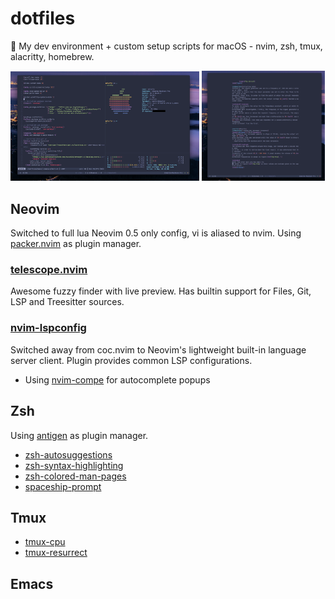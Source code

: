 # dotfiles
🍙 My dev environment + custom setup scripts for macOS - nvim, zsh, tmux, alacritty, homebrew.

<p float="left">
  <img src="/screenshots/s1.png?raw=True" width="60%" />
  <img src="/screenshots/s2.png?raw=True" width="39%" /> 
</p>

## Neovim
Switched to full lua Neovim 0.5 only config, vi is aliased to nvim.
Using [packer.nvim](https://github.com/wbthomason/packer.nvim) as plugin manager.

### [telescope.nvim](https://github.com/nvim-telescope/telescope.nvim)
Awesome fuzzy finder with live preview. Has builtin support for Files, Git, LSP and Treesitter sources.
### [nvim-lspconfig](https://github.com/neovim/nvim-lspconfig)
Switched away from coc.nvim to Neovim's lightweight built-in language server client. Plugin provides common LSP configurations.
- Using [nvim-compe](https://github.com/hrsh7th/nvim-compe) for autocomplete popups

## Zsh
Using [antigen](https://github.com/zsh-users/antigen) as plugin manager.

- [zsh-autosuggestions](https://github.com/zsh-users/zsh-autosuggestions)
- [zsh-syntax-highlighting](https://github.com/zsh-users/zsh-syntax-highlighting)
- [zsh-colored-man-pages](https://github.com/ael-code/zsh-colored-man-pages)
- [spaceship-prompt](https://github.com/denysdovhan/spaceship-prompt)

## Tmux
- [tmux-cpu](https://github.com/tmux-plugins/tmux-cpu)
- [tmux-resurrect](https://github.com/tmux-plugins/tmux-resurrect)


## Emacs
